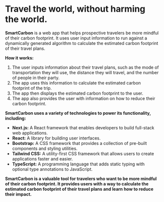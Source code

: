 # Travel the world, without harming the world.

**SmartCarbon** is a web app that helps prospective travelers be more mindful of their carbon footprint. It uses user input information to run against a dynamically generated algorithm to calculate the estimated carbon footprint of their travel plans.

**How it works:**

1. The user inputs information about their travel plans, such as the mode of transportation they will use, the distance they will travel, and the number of people in their party.
2. The app uses this information to calculate the estimated carbon footprint of the trip.
3. The app then displays the estimated carbon footprint to the user.
4. The app also provides the user with information on how to reduce their carbon footprint.

**SmartCarbon uses a variety of technologies to power its functionality, including:**

* **Next.js:** A React framework that enables developers to build full-stack web applications.
* **React:** A library for building user interfaces.
* **Bootstrap:** A CSS framework that provides a collection of pre-built components and styling utilities.
* **Tailwind CSS:** A utility-first CSS framework that allows users to create applications faster and easier.
* **TypeScript:** A programming language that adds static typing with optional type annotations to JavaScript.

**SmartCarbon is a valuable tool for travelers who want to be more mindful of their carbon footprint. It provides users with a way to calculate the estimated carbon footprint of their travel plans and learn how to reduce their impact.**